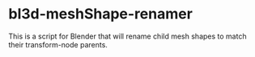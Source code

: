 # bl3d-meshShape-renamer
This is a script for Blender that will rename child mesh shapes to match their transform-node parents. 
